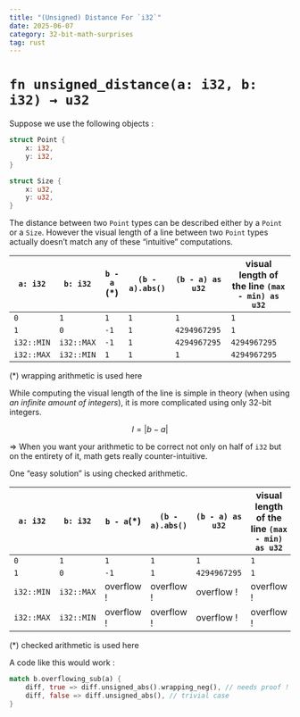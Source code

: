 ```yaml
---
title: "(Unsigned) Distance For `i32`"
date: 2025-06-07
category: 32-bit-math-surprises
tag: rust
---
```


# `fn unsigned_distance(a: i32, b: i32) → u32`

Suppose we use the following objects :

```rust
struct Point {
	x: i32,
	y: i32,
}

struct Size {
	x: u32,
	y: u32,
}
```

The distance between two `Point` types can be described either by a `Point` or a `Size`. However the visual length of a line between two `Point` types actually doesn’t match any of these “intuitive” computations.

| `a: i32` | `b: i32`  | `b - a` (*) | `(b - a).abs()` | `(b - a) as u32` | visual length of the line `(max - min) as u32` |
| --- | --- | --- | --- | --- | --- |
| `0` | `1` | `1` | `1` | `1` | `1` |
| `1` | `0` | `-1` | `1` | `4294967295` | `1` |
| `i32::MIN` | `i32::MAX` | `-1` | `1` | `4294967295` | `4294967295` |
| `i32::MAX` | `i32::MIN` | `1` | `1` | `1` | `4294967295` |

(*) wrapping arithmetic is used here

While computing the visual length of the line is simple in theory (when using *an infinite amount of integers*), it is more complicated using only 32-bit integers.

$$
l = |b - a|
$$

⇒ When you want your arithmetic to be correct not only on half of `i32` but on the entirety of it, math gets really counter-intuitive.

One “easy solution” is using checked arithmetic.

| `a: i32` | `b: i32`  | `b - a`(*)  | `(b - a).abs()` | `(b - a) as u32` | visual length of the line `(max - min) as u32` |
| --- | --- | --- | --- | --- | --- |
| `0` | `1` | `1` | `1` | `1` | `1` |
| `1` | `0` | `-1` | `1` | `4294967295` | `1` |
| `i32::MIN` | `i32::MAX` | overflow ! | overflow ! | overflow ! | overflow ! |
| `i32::MAX` | `i32::MIN` | overflow ! | overflow ! | overflow ! | overflow ! |

(*) checked arithmetic is used here

A code like this would work :

```rust
match b.overflowing_sub(a) {
	diff, true => diff.unsigned_abs().wrapping_neg(), // needs proof !
	diff, false => diff.unsigned_abs(), // trivial case
}
```